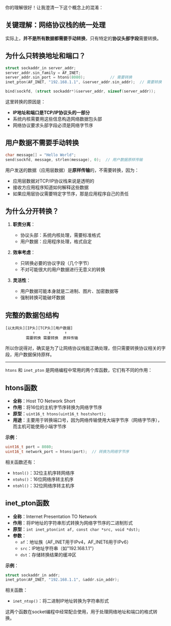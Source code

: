 
你的理解很好！让我澄清一下这个概念上的混淆：

## 关键理解：网络协议栈的统一处理

实际上，**并不是所有数据都需要手动转换**，只有特定的**协议头部字段**需要转换。

## 为什么只转换地址和端口？

```c
struct sockaddr_in server_addr;
server_addr.sin_family = AF_INET;
server_addr.sin_port = htons(8080);           // 需要转换
inet_pton(AF_INET, "192.168.1.1", &server_addr.sin_addr);  // 需要转换

bind(sockfd, (struct sockaddr*)&server_addr, sizeof(server_addr));
```

这里转换的原因是：
- **IP地址和端口是TCP/IP协议头的一部分**
- 系统内核需要用这些信息构造网络数据包头部
- 网络协议要求头部字段必须是网络字节序

## 用户数据不需要手动转换

```c
char message[] = "Hello World";
send(sockfd, message, strlen(message), 0);  // 用户数据原样传输
```

用户发送的数据（应用层数据）是**原样传输**的，不需要转换，因为：
- 应用层数据对TCP/IP协议栈来说是透明的
- 接收方应用程序知道如何解释这些数据
- 如果应用层协议需要特定字节序，那是应用程序自己的责任

## 为什么分开转换？

1. **职责分离**：
   - 协议头部：系统内核处理，需要标准格式
   - 用户数据：应用程序处理，格式自定

2. **效率考虑**：
   - 只转换必要的协议字段（几个字节）
   - 不对可能很大的用户数据进行无意义的转换

3. **灵活性**：
   - 用户数据可能本身就是二进制、图片、加密数据等
   - 强制转换可能破坏数据

## 完整的数据包结构
```
[以太网头][IP头][TCP头][用户数据]
            ↑      ↑      ↑
         需要转换 需要转换  原样传输
```

所以你说得对，确实是为了让网络协议栈能正确处理，但只需要转换协议相关的字段，用户数据保持原样。

---
`htons` 和 `inet_pton` 是网络编程中常用的两个库函数，它们有不同的作用：

## htons函数
- **全称**：Host TO Network Short
- **作用**：将16位的主机字节序转换为网络字节序
- **原型**：`uint16_t htons(uint16_t hostshort);`
- **用途**：主要用于转换端口号，因为网络传输使用大端字节序（网络字节序），而主机可能使用小端字节序

**示例**：
```c
uint16_t port = 8080;
uint16_t network_port = htons(port);  // 转换为网络字节序
```

相关函数还有：
- `htonl()`：32位主机序转网络序
- `ntohs()`：16位网络序转主机序  
- `ntohl()`：32位网络序转主机序

## inet_pton函数
- **全称**：Internet Presentation TO Network
- **作用**：将IP地址的字符串形式转换为网络字节序的二进制形式
- **原型**：`int inet_pton(int af, const char *src, void *dst);`
- **参数**：
  - `af`：地址族（AF_INET用于IPv4，AF_INET6用于IPv6）
  - `src`：IP地址字符串（如"192.168.1.1"）
  - `dst`：存储转换结果的缓冲区

**示例**：
```c
struct sockaddr_in addr;
inet_pton(AF_INET, "192.168.1.1", &addr.sin_addr);
```

相关函数：
- `inet_ntop()`：将二进制IP地址转换为字符串形式

这两个函数在socket编程中经常配合使用，用于处理网络地址和端口的格式转换。